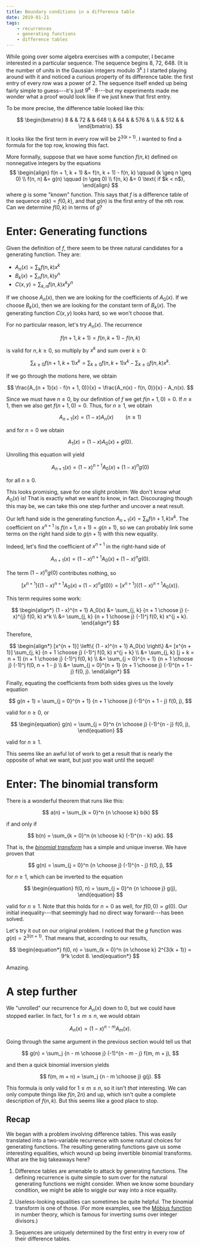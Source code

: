 ```yaml
---
title: Boundary conditions in a difference table
date: 2019-01-21
tags:
    - recurrences
    - generating functions
    - difference tables
---
```


While going over some algebra exercises with a computer, I became interested in
a particular sequence. The sequence begins $8$, $72$, $648$. (It is the number
of units in the Gaussian integers modulo $3^k$.) I started playing around with
it and noticed a curious property of its difference table: the first entry of
every row was a power of $2$. The sequence itself ended up being fairly simple
to guess---it's just $9^k \cdot 8$---but my experiments made me wonder what
a proof would look like if we just knew that first entry.

To be more precise, the difference table looked like this:

$$
\begin{bmatrix}
    8 & & 72 & & 648 \\
      & 64 & & 576 & \\
      & & 512 & &
\end{bmatrix}.
$$

It looks like the first term in every row will be $2^{3(k + 1)}$. I wanted to
find a formula for the top row, knowing this fact.

More formally, suppose that we have some function $f(n, k)$ defined on
nonnegative integers by the equations
$$
\begin{align}
    f(n + 1, k + 1) &= f(n, k + 1) - f(n, k) \qquad (k \geq n \geq 0) \\
    f(n, n) &= g(n) \qquad (n \geq 0) \\
    f(n, k) &= 0 \text{ if $k < n$},
\end{align}
$$
where $g$ is some "known" function. This says that $f$ is a difference table of
the sequence $a(k) = f(0, k)$, and that $g(n)$ is the first entry of the $n$th
row. Can we determine $f(0, k)$ in terms of $g$?

# Enter: Generating functions

Given the definition of $f$, there seem to be three natural candidates for
a generating function. They are:

- $A_n(x) = \sum_k f(n, k) x^k$
- $B_k(x) = \sum_n f(n, k) y^n$
- $C(x, y) = \sum_{k, n} f(n, k) x^k y^n$

If we choose $A_n(x)$, then we are looking for the coefficients of $A_0(x)$. If
we choose $B_k(x)$, then we are looking for the constant term of $B_k(x)$. The
generating function $C(x, y)$ looks hard, so we won't choose that.

For no particular reason, let's try $A_n(x)$. The recurrence

$$
    f(n + 1, k + 1) = f(n, k + 1) - f(n, k)
$$

is valid for $n, k \geq 0$, so multiply by $x^k$ and sum over $k \geq 0$:

$$
    \sum_{k \geq 0} f(n + 1, k + 1) x^k
        = \sum_{k \geq 0} f(n, k + 1) x^k - \sum_{k \geq 0} f(n, k) x^k.
$$

If we go through the motions here, we obtain

$$
    \frac{A_{n + 1}(x) - f(n + 1, 0)}{x}
        = \frac{A_n(x) - f(n, 0)}{x} - A_n(x).
$$

Since we must have $n \geq 0$, by our definition of $f$ we get $f(n + 1, 0)
= 0$. If $n \geq 1$, then we also get $f(n + 1, 0) = 0$. Thus, for $n \geq 1$,
we obtain

$$
    A_{n + 1}(x) = (1 - x) A_n(x) \qquad (n \geq 1)
$$

and for $n = 0$ we obtain

$$
    A_1(x) = (1 - x) A_0(x) + g(0).
$$

Unrolling this equation will yield

$$
    A_{n + 1}(x) = (1 - x)^{n + 1} A_0(x) + (1 - x)^n g(0)
$$

for all $n \geq 0$.

This looks promising, save for one slight problem: We don't know what $A_0(x)$
is! That is exactly what we want to know, in fact. Discouraging though this may
be, we can take this one step further and uncover a neat result.

Our left hand side is the generating function $A_{n + 1}(x) = \sum_k f(n + 1,
k) x^k$. The coefficient on $x^{n + 1}$ is $f(n + 1, n + 1) = g(n + 1)$, so we
can probably link some terms on the right hand side to $g(n + 1)$ with this new
equality.

Indeed, let's find the coefficient of $x^{n + 1}$ in the right-hand side of

$$
    A_{n + 1}(x) = (1 - x)^{n + 1} A_0(x) + (1 - x)^n g(0).
$$

The term $(1 - x)^n g(0)$ contributes nothing, so

$$
    [x^{n + 1}] \left\{ (1 - x)^{n + 1} A_0(x) + (1 - x)^n g(0) \right\}
    =
    [x^{n + 1}] \left\{ (1 - x)^{n + 1} A_0(x) \right\}.
$$

This term requires some work:

$$
\begin{align*}
    (1 - x)^{n + 1} A_0(x) &= \sum_{j, k} {n + 1 \choose j} (-x)^{j} f(0, k) x^k \\
                           &= \sum_{j, k} {n + 1 \choose j} (-1)^j f(0, k) x^{j + k}.
\end{align*}
$$

Therefore,

$$
\begin{align*}
    [x^{n + 1}] \left\{ (1 - x)^{n + 1} A_0(x) \right\} &=
    [x^{n + 1}] \sum_{j, k} {n + 1 \choose j} (-1)^j f(0, k) x^{j + k} \\
    &= \sum_{j, k} [j + k = n + 1] {n + 1 \choose j} (-1)^j f(0, k) \\
    &= \sum_{j = 0}^{n + 1} {n + 1 \choose j} (-1)^j f(0, n + 1 - j) \\
    &= \sum_{j = 0}^{n + 1} {n + 1 \choose j} (-1)^{n + 1 - j} f(0, j).
\end{align*}
$$

Finally, equating the coefficients from both sides gives us the lovely equation

$$
    g(n + 1) = \sum_{j = 0}^{n + 1} {n + 1 \choose j} (-1)^{n + 1 - j} f(0, j),
$$

valid for $n \geq 0$, or

$$
\begin{equation}
    g(n) = \sum_{j = 0}^n {n \choose j} (-1)^{n - j} f(0, j),
\end{equation}
$$

valid for $n \geq 1$.

This seems like an awful lot of work to get a result that is nearly the
opposite of what we want, but just you wait until the sequel!

# Enter: The binomial transform

There is a wonderful theorem that runs like this:

$$
a(n) = \sum_{k = 0}^n {n \choose k} b(k)
$$

if and only if

$$
b(n) = \sum_{k = 0}^n {n \choose k} (-1)^{n - k} a(k).
$$

That is, the [*binomial transform*](https://oeis.org/wiki/Binomial_transform)
has a simple and unique inverse. We have proven that

$$
g(n) = \sum_{j = 0}^n {n \choose j} (-1)^{n - j} f(0, j),
$$

for $n \geq 1$, which can be inverted to the equation

$$
\begin{equation}
    f(0, n) = \sum_{j = 0}^n {n \choose j} g(j),
\end{equation}
$$

valid for $n \geq 1$. Note that this holds for $n = 0$ as well, for $f(0, 0)
= g(0)$. Our initial inequality---that seemingly had no direct way
forward---has been solved.

Let's try it out on our original problem. I noticed that the $g$ function was
$g(n) = 2^{3(n + 1)}$. That means that, according to our results,

$$
\begin{equation*}
    f(0, n) = \sum_{k = 0}^n {n \choose k} 2^{3(k + 1)} = 9^k \cdot 8.
\end{equation*}
$$

Amazing.

# A step further

We "unrolled" our recurrence for $A_n(x)$ down to $0$, but we could have
stopped earlier. In fact, for $1 \leq m \leq n$, we would obtain

$$
A_n(x) = (1 - x)^{n - m} A_m(x).
$$

Going through the same argument in the previous section would tell us that

$$
g(n) = \sum_j {n - m \choose j} (-1)^{n - m - j} f(m, m + j),
$$

and then a quick binomial inversion yields

$$
f(m, m + n) = \sum_j {n - m \choose j} g(j).
$$

This formula is only valid for $1 \leq m \leq n$, so it isn't *that*
interesting. We can only compute things like $f(n, 2n)$ and up, which isn't
quite a complete description of $f(n, k)$. But this seems like a good place to
stop.

## Recap

We began with a problem involving difference tables. This was easily translated
into a two-variable recurrence with some natural choices for generating
functions. The resulting generating functions gave us some interesting
equalities, which wound up being invertible binomial transforms. What are the
big takeaways here?

1. Difference tables are amenable to attack by generating functions. The
   defining recurrence is quite simple to sum over for the natural generating
   functions we might consider. When we know some boundary condition, we might
   be able to wiggle our way into a nice equality.

2. Useless-looking equalities can sometimes be quite helpful. The binomial
   transform is one of those. (For more examples, see the [Möbius
   function](https://en.wikipedia.org/wiki/M%C3%B6bius_function) in number
   theory, which is famous for inverting sums over integer divisors.)

3. Sequences are uniquely determined by the first entry in every row of their
   difference tables.
